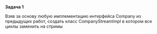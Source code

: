 **Задача 1**

Взяв за основу любую имплементацию интерфейса Company из предыдущих работ, создать класс CompanyStreamImpl 
в котором все циклы заменить на стримы  <br/>